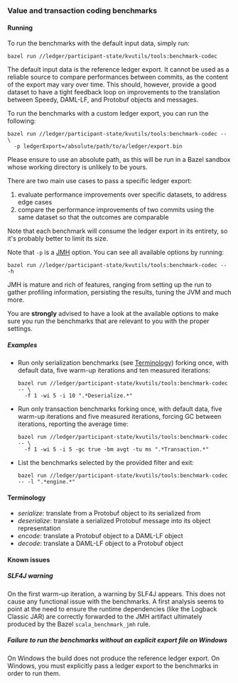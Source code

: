 ### Value and transaction coding benchmarks

#### Running

To run the benchmarks with the default input data, simply run:

    bazel run //ledger/participant-state/kvutils/tools:benchmark-codec
    
The default input data is the reference ledger export. It cannot be used as a
reliable source to compare performances between commits, as the content of the
export may vary over time. This should, however, provide a good dataset to
have a tight feedback loop on improvements to the translation between Speedy,
DAML-LF, and Protobuf objects and messages.

To run the benchmarks with a custom ledger export, you can run the following:

    bazel run //ledger/participant-state/kvutils/tools:benchmark-codec -- \
      -p ledgerExport=/absolute/path/to/a/ledger/export.bin
       
Please ensure to use an absolute path, as this will be run in a Bazel sandbox
whose working directory is unlikely to be yours.

There are two main use cases to pass a specific ledger export:

1. evaluate performance improvements over specific datasets, to address edge cases
2. compare the performance improvements of two commits using the same dataset so 
   that the outcomes are comparable

Note that each benchmark will consume the ledger export in its entirety, so it's
probably better to limit its size.

Note that `-p` is a [JMH](https://github.com/openjdk/jmh) option. You can see
all available options by running:

    bazel run //ledger/participant-state/kvutils/tools:benchmark-codec -- -h

JMH is mature and rich of features, ranging from setting up the run to gather
profiling information, persisting the results, tuning the JVM and much more.

You are **strongly** advised to have a look at the available options to make sure
you run the benchmarks that are relevant to you with the proper settings.
    
##### Examples

* Run only serialization benchmarks (see [Terminology](#terminology)) forking once,
  with default data, five warm-up iterations and ten measured iterations:

      bazel run //ledger/participant-state/kvutils/tools:benchmark-codec -- \
        -f 1 -wi 5 -i 10 ".*Deserialize.*"
 
* Run only transaction benchmarks forking once, with default data, five warm-up
  iterations and five measured iterations, forcing GC between iterations,
  reporting the average time:

      bazel run //ledger/participant-state/kvutils/tools:benchmark-codec -- \
        -f 1 -wi 5 -i 5 -gc true -bm avgt -tu ms ".*Transaction.*"
        
* List the benchmarks selected by the provided filter and exit:

      bazel run //ledger/participant-state/kvutils/tools:benchmark-codec -- -l ".*engine.*"

#### Terminology

* _serialize_: translate from a Protobuf object to its serialized from
* _deserialize_: translate a serialized Protobuf message into its object representation
* _encode_: translate a Protobuf object to a DAML-LF object
* _decode_: translate a DAML-LF object to a Protobuf object

#### Known issues

##### SLF4J warning

On the first warm-up iteration, a warning by SLF4J appears. This does not cause any
functional issue with the benchmarks. A first analysis seems to point at the need
to ensure the runtime dependencies (like the Logback Classic JAR) are correctly
forwarded to the JMH artifact ultimately produced by the Bazel `scala_benchmark_jmh`
rule.

##### Failure to run the benchmarks without an explicit export file on Windows

On Windows the build does not produce the reference ledger export. On Windows, you
must explicitly pass a ledger export to the benchmarks in order to run them.
